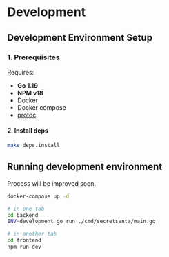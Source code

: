 # Development

## Development Environment Setup

### 1. Prerequisites

Requires:
- **Go 1.19**
- **NPM v18**
- Docker
- Docker compose
- [protoc](https://grpc.io/docs/protoc-installation/)

#### 2. Install deps

```bash
make deps.install
```

## Running development environment

Process will be improved soon.

```bash
docker-compose up -d

# in one tab
cd backend
ENV=development go run ./cmd/secretsanta/main.go

# in another tab
cd frontend
npm run dev
```